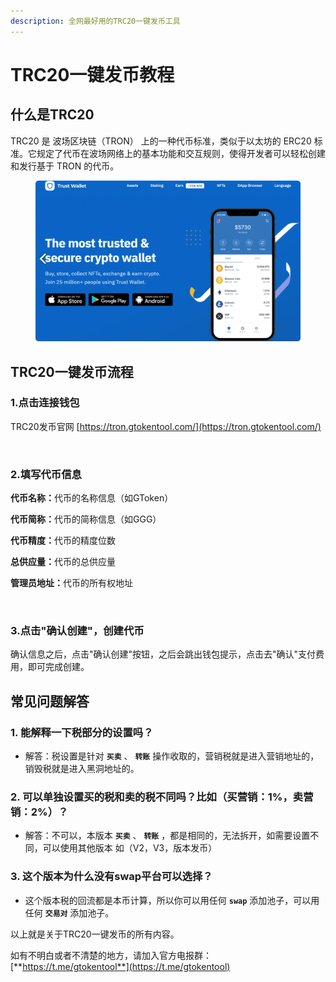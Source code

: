 ```yaml
---
description: 全网最好用的TRC20一键发币工具
---
```


# TRC20一键发币教程

## 什么是TRC20

TRC20 是 波场区块链（TRON） 上的一种代币标准，类似于以太坊的 ERC20 标准。它规定了代币在波场网络上的基本功能和交互规则，使得开发者可以轻松创建和发行基于 TRON 的代币。

<figure><img src="../.gitbook/assets/trc20.png" alt=""><figcaption></figcaption></figure>

## TRC20一键发币流程

### 1.点击连接钱包 <a href="#id-1.-dian-ji-lian-jie-qian-bao" id="id-1.-dian-ji-lian-jie-qian-bao"></a>

TRC20发币官网 [https://tron.gtokentool.com/](https://tron.gtokentool.com/)

<figure><img src="https://docs.gtokentool.com/~gitbook/image?url=https%3A%2F%2F1523574308-files.gitbook.io%2F%7E%2Ffiles%2Fv0%2Fb%2Fgitbook-x-prod.appspot.com%2Fo%2Fspaces%252FaUD1j15UCzdjC6ftyzSr%252Fuploads%252FAGs979inqdzFTWiSCGID%252Fimage.png%3Falt%3Dmedia%26token%3D8b61bfb8-2691-470a-a3af-a800511177b3&#x26;width=768&#x26;dpr=4&#x26;quality=100&#x26;sign=7181bc8a&#x26;sv=2" alt=""><figcaption></figcaption></figure>

### 2.填写代币信息 <a href="#id-2.-tian-xie-dai-bi-xin-xi" id="id-2.-tian-xie-dai-bi-xin-xi"></a>

**代币名称：**&#x4EE3;币的名称信息（如GToken）

**代币简称：**&#x4EE3;币的简称信息（如GGG）

**代币精度：**&#x4EE3;币的精度位数

**总供应量：**&#x4EE3;币的总供应量

**管理员地址：**&#x4EE3;币的所有权地址

<figure><img src="https://docs.gtokentool.com/~gitbook/image?url=https%3A%2F%2F1523574308-files.gitbook.io%2F%7E%2Ffiles%2Fv0%2Fb%2Fgitbook-x-prod.appspot.com%2Fo%2Fspaces%252FaUD1j15UCzdjC6ftyzSr%252Fuploads%252FCe5LaopG47r1XghlUk2H%252Fimage.png%3Falt%3Dmedia%26token%3Dc18a3039-b31d-4672-87a6-333a84fccda7&#x26;width=768&#x26;dpr=4&#x26;quality=100&#x26;sign=640a61ee&#x26;sv=2" alt=""><figcaption></figcaption></figure>

### 3.点击"确认创建"，创建代币 <a href="#id-3.-dian-ji-bu-shu-chuang-jian-dai-bi" id="id-3.-dian-ji-bu-shu-chuang-jian-dai-bi"></a>

确认信息之后，点击"确认创建"按钮，之后会跳出钱包提示，点击去"确认"支付费用，即可完成创建。

## 常见问题解答 <a href="#chang-jian-wen-ti-jie-da" id="chang-jian-wen-ti-jie-da"></a>

### 1. 能解释一下税部分的设置吗？

* 解答：税设置是针对 **`买卖`** 、 **`转账`** 操作收取的，营销税就是进入营销地址的，销毁税就是进入黑洞地址的。

### 2. 可以单独设置买的税和卖的税不同吗？比如（买营销：1%，卖营销：2%）？

* 解答：不可以，本版本 **`买卖`** 、 **`转账`** ，都是相同的，无法拆开，如需要设置不同，可以使用其他版本 如（V2，V3，版本发币）

### 3. 这个版本为什么没有swap平台可以选择？

* 这个版本税的回流都是本币计算，所以你可以用任何 **`swap`** 添加池子，可以用任何 **`交易对`** 添加池子。

以上就是关于TRC20一键发币的所有内容。



如有不明白或者不清楚的地方，请加入官方电报群：[**https://t.me/gtokentool**](https://t.me/gtokentool)

